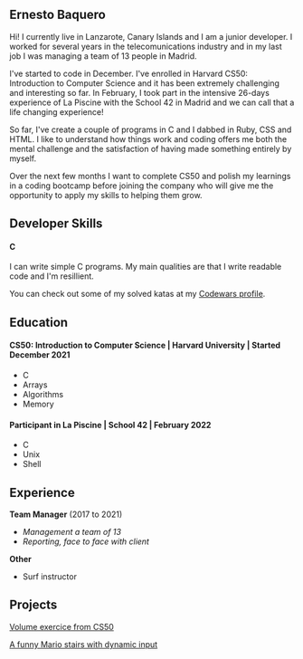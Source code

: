 ## Ernesto Baquero

Hi! I currently live in Lanzarote, Canary Islands and I am a junior developer. I worked for several years in the telecomunications industry and in my last job I was managing a team of 13 people in Madrid. 

I've started to code in December. I've enrolled in Harvard CS50: Introduction to Computer Science and it has been extremely challenging and interesting so far. In February, I took part in the intensive 26-days experience of La Piscine with the School 42 in Madrid and we can call that a life changing experience!

So far, I've create a couple of programs in C and I dabbed in Ruby, CSS and HTML. I like to understand how things work and coding offers me both the mental challenge and the satisfaction of having made something entirely by myself.

Over the next few months I want to complete CS50 and polish my learnings in a coding bootcamp before joining the company who will give me the opportunity to apply my skills to helping them grow. 


## Developer Skills

#### C

I can write simple C programs. My main qualities are that I write readable code and I'm resillient.

You can check out some of my solved katas at my [Codewars profile](https://www.codewars.com/users/ERN35T0).


## Education

#### CS50: Introduction to Computer Science | Harvard University | Started December 2021 

- C
- Arrays
- Algorithms
- Memory


#### Participant in La Piscine | School 42 | February 2022

- C
- Unix
- Shell


## Experience

**Team Manager** (2017 to 2021)    
- *Management a team of 13*
- *Reporting, face to face with client*


**Other**

- Surf instructor

## Projects

[Volume exercice from CS50](https://github.com/code50/95420474/tree/main/volume)

[A funny Mario stairs with dynamic input](https://github.com/code50/95420474/tree/main/mario-more)
